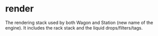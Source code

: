 render
======

The rendering stack used by both Wagon and Station (new name of the engine). It includes the rack stack and the liquid drops/filters/tags.
